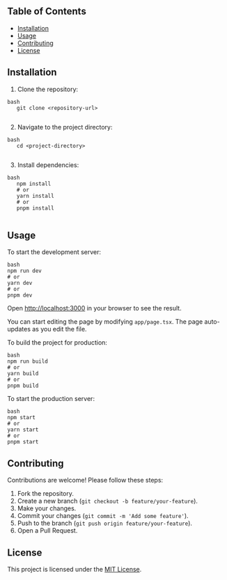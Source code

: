 ## Table of Contents

- [Installation](#installation)
- [Usage](#usage)
- [Contributing](#contributing)
- [License](#license)

## Installation

1. Clone the repository:
```
bash
   git clone <repository-url>
   
```
2. Navigate to the project directory:
```
bash
   cd <project-directory>
   
```
3. Install dependencies:
```
bash
   npm install
   # or
   yarn install
   # or
   pnpm install
   
```
## Usage

To start the development server:
```
bash
npm run dev
# or
yarn dev
# or
pnpm dev
```
Open [http://localhost:3000](http://localhost:3000) in your browser to see the result.

You can start editing the page by modifying `app/page.tsx`. The page auto-updates as you edit the file.

To build the project for production:
```
bash
npm run build
# or
yarn build
# or
pnpm build
```
To start the production server:
```
bash
npm start
# or
yarn start
# or
pnpm start
```
## Contributing

Contributions are welcome! Please follow these steps:

1. Fork the repository.
2. Create a new branch (`git checkout -b feature/your-feature`).
3. Make your changes.
4. Commit your changes (`git commit -m 'Add some feature'`).
5. Push to the branch (`git push origin feature/your-feature`).
6. Open a Pull Request.

## License

This project is licensed under the [MIT License](LICENSE).